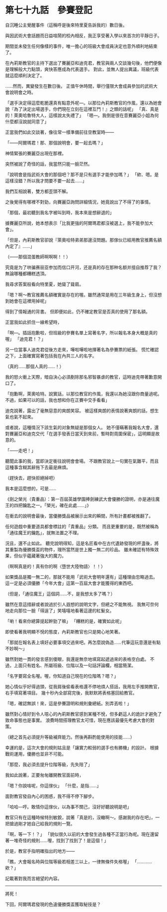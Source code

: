 # 第七十九話　參賽登記

自沉睡公主覺醒事件（這稱呼是後來特里夏告訴我的）數日後。

與因武術大會話題而日益喧鬧的校內相反，我正享受著入學以來首次的平靜日子。

期間並未發生任何像樣的事件，唯一擔心的班級大會成員決定也意外順利地結束了。

在內莉斯教官的主持下選出了賽麗亞和迪克君，教官與兩人交談幾句後，他們便像是理解般大力點頭，爽快答應成為代表選手。
對此，並無人提出異議，班級代表就這麼順利決定了。

……然而，異變發生在數日後。
正值午休時間，舉行僅限大會成員參加的武術大會說明會之時。

「選手決定得這麼乾脆還真有點意外呢—。以那位內莉斯教官的作風，還以為她會說『為了決定出場選手，你們現在立刻在這裡互鬥！』之類的話呢」
「真、真是的！萊奧哈魯特大人，這樣說太失禮了」
「嗯—。我倒是很在意賽麗亞小姐為何什麼都沒說就同意了」

正當我們如此交談著，像往常一樣準備前往空教室時——

「——阿爾瑪君！那、那個說明會，要一起去嗎？」

神情緊張的賽麗亞出現在那裡。

突然被說了奇怪的話，我當然只能一臉茫然。

「說明會是指武術大會的那個吧？那不是只有選手才能參加嗎？」
「欸、嗯。是這樣沒錯？所以我才問要不要一起去……」

我們互相說著，雙方都歪頭不解。

之後覺得有哪裡不對勁，向賽麗亞詢問詳細情況，她竟說出了不得了的事情。

「那個，最初聽到我名字被叫到時，我本來是想辭退的」

據賽麗亞所說，她本想表示「比我更強的阿爾瑪君都沒被選上，我不能參加大會」。

「但是，內莉斯教官卻說『萊奧哈特弟弟那邊沒問題。那傢伙已經用教官推薦名額內定了』……」

（——那個混蛋教師啊啊啊！！）

究竟是为了哄骗赛丽亚参加而信口开河，还是真的存在那种名额并擅自推荐了我？
無論哪種都糟糕透頂。

我尋求答案般看向特里夏，她聳了聳肩。

「嗯？啊～教官推薦名額確實是存在的喔。雖然通常是用在三年級生身上，但沒想到她會在這裡用掉呢」

得到了情報通的背書。
但即便如此，仍不確定教官是否真的使用了那名額。

正當我如此抓住一線希望時，

「啊—。插話抱歉啦，但班級的參賽名單上寫著名字，所以報名本身大概是真的喔」
「迪克君！？」

另一位當事人迪克君從後方走來，嘩啦嘩啦地揮著名為參賽票的紙張。
慌忙確認之下，上面確實寫著包括我在內共三人的名字。

（真的……那個人真的……！）

我的怒火衝上天際，暗自決心必須剷除那名邪智暴虐的教官，這時迪克帶著歉意開口了。

「抱歉啊，萊奧哈特。說實話，以那位教官的作風，我還以為她沒跟你商量過呢。不過，如果可以的話，我也想和你在正賽中交手看看」

迪克說著，露出了毫無惡意的爽朗笑容。
被這樣爽朗的表情說著爽朗的話，想生氣也氣不起來。

或者說，這種情況下該生氣的对象無疑是那個女人。
她不僅瞞著我報名大會，還對賽麗亞和迪克交代「在選手發表日當天到來前，暫時對周圍保密」，這明顯是故意的。

「——走吧！」

聽聞此事的我，當即決定衝往說明會會場。
不跟教官說上一句實在氣難平，而且這種事含糊其辭拖下去最是麻煩。

（趕快去，趕快拒絕掉吧）

我本是這麼想的，可是……

《劍之榮光（貴重品）：第一百屆英雄學園捧劍練武大會優勝的證明，亦是通往魔王的四把鑰匙之一。「榮光，確在此處……」》

在衝去的說明會最後，當優勝獎品被展示出來的瞬間，所有計畫都被推翻了。

任何遊戲中重要道具都會標註的「貴重品」分類。
而且更重要的是，既然被稱為「通往魔王的鑰匙」，就無法置之不理。

況且，還不止如此。
聽完說明得知，這是名匠看中在古代遺跡發現的杯盞後，將其重製為優勝獎盃的物件，理所當然是世上獨一無二的珍品。
雖未確認有特殊效果，但似乎蘊藏著強大的魔力。

（啊啊真是的！真有你的啊〈墮世大陸物語〉！！）

如果獎品是獨一無二的，那就不能用「武術大會明年還有」這種理由忽略過去。
這一定是必須優勝「今年大會」這第一百屆大會才能獲得的東西吧。

（但是，「通往魔王」這個詞……不，是我想太多了嗎？）

雖然在意這措辭或者說過於引人遐想的說明文字，但總之不能無視。
我無可奈何地走向那位一臉「得逞了」笑嘻嘻地看著這邊的紅髮女。

「喲！看來你總算提起幹勁了嘛」
「糟糕的是，確實如此呢」

即使看著我明顯不悅的態度，內莉斯教官也只是開心地笑著。

「那就在報名表上填好必要事項交過來吧。再怎麼說偽造……代筆這玩意還是有點不妙啊～」

雖然對她一貫的發言感到傻眼，我還是無奈地填寫起遞過來的表格空白處。
不過，上面只有姓名、所屬班級、位階以及一句話評論欄，相當簡潔。

「名字要寫全名喔。喔，你知道自己現在的位階嗎？嗯？」

她心情似乎好得過頭，從我肩後偷看表格還不停地煩人搭話，我用左手推開教官，右手填寫著項目。
幾十秒內全部寫完後，我默默將表格塞回給教官。

「嗯，確認無誤！來，這是參賽證明和規則彙總紙。別弄丟啦！」

雖然對心情好到令人噁心的內莉斯教官感到某種不悅，但多虧這人的詭計才避免了致命事態也是事實。
浪費時間搭理教官太可惜，現在應該最優先考慮大會的對策。

（總之首先必須提升等級補齊能力。然後再斟酌能使用的技能……）

幸運的是，這次大會的規則姑且是「讓實力較弱的選手也有勝機」的設計。
根據戰術運用，優勝也並非不可能。

「那麼，我必須去提升位階等級，先失陪了」

我如此說著，正要匆匆離開教官面前時，

「嗯？你說啥呢，你這傢伙」
「什麼，是指……」

面對教官發自內心的困惑，我不得不停下腳步。

「哈哈—哼。敢情你這傢伙，以為事不關己，沒好好聽說明是吧」

教官只有在這種時候特別敏銳，說著「真是的，沒轍啊～。感謝我的存在吧」，一把搶過剛才她自己給我的規則一覽。

「啊，等一下！？」
「貌似很久以前的大會發生過各種不正當行為呢。現在還留著一堆奇怪的規則……喔，找到了找到了！是這個！」

於是，教官手指明確指出的地方——

「瞧，大會報名時與位階等級若相差三以上，一律無條件失格喔」
「…………欸？」

記載著對我而言絕望的內容。

---

將死！

下回，阿爾瑪君發現的色違優勝獎盃獲取秘技是？